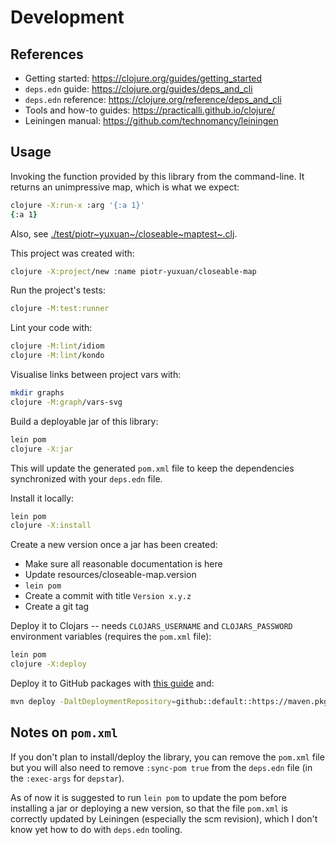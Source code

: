 # Development

## References

- Getting started: <https://clojure.org/guides/getting_started>
- `deps.edn` guide: <https://clojure.org/guides/deps_and_cli>
- `deps.edn` reference: <https://clojure.org/reference/deps_and_cli>
- Tools and how-to guides: <https://practicalli.github.io/clojure/>
- Leiningen manual: <https://github.com/technomancy/leiningen>

## Usage

Invoking the function provided by this library from the command-line. It
returns an unimpressive map, which is what we expect:

``` zsh
clojure -X:run-x :arg '{:a 1}'
{:a 1}
```

Also, see
[./test/piotr~yuxuan~/closeable~maptest~.clj](./test/piotr_yuxuan/closeable_map_test.clj).

This project was created with:

``` zsh
clojure -X:project/new :name piotr-yuxuan/closeable-map
```

Run the project's tests:

``` zsh
clojure -M:test:runner
```

Lint your code with:

``` zsh
clojure -M:lint/idiom
clojure -M:lint/kondo
```

Visualise links between project vars with:

``` zsh
mkdir graphs
clojure -M:graph/vars-svg
```

Build a deployable jar of this library:

``` zsh
lein pom
clojure -X:jar
```

This will update the generated `pom.xml` file to keep the dependencies
synchronized with your `deps.edn` file.

Install it locally:

``` zsh
lein pom
clojure -X:install
```

Create a new version once a jar has been created:
- Make sure all reasonable documentation is here
- Update resources/closeable-map.version
- `lein pom`
- Create a commit with title `Version x.y.z`
- Create a git tag

Deploy it to Clojars -- needs `CLOJARS_USERNAME` and `CLOJARS_PASSWORD`
environment variables (requires the `pom.xml` file):

``` zsh
lein pom
clojure -X:deploy
```

Deploy it to GitHub packages with [this
guide](https://docs.github.com/en/packages/guides/configuring-apache-maven-for-use-with-github-packages)
and:

``` zsh
mvn deploy -DaltDeploymentRepository=github::default::https://maven.pkg.github.com/piotr-yuxuan/closeable-map
```

## Notes on `pom.xml`

If you don't plan to install/deploy the library, you can remove the
`pom.xml` file but you will also need to remove `:sync-pom true` from
the `deps.edn` file (in the `:exec-args` for `depstar`).

As of now it is suggested to run `lein pom` to update the pom before
installing a jar or deploying a new version, so that the file `pom.xml`
is correctly updated by Leiningen (especially the scm revision), which I
don't know yet how to do with `deps.edn` tooling.
